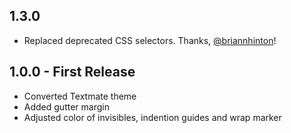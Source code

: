 ## 1.3.0

* Replaced deprecated CSS selectors.  Thanks, [@briannhinton](https://github.com/briannhinton)!


## 1.0.0 - First Release

* Converted Textmate theme
* Added gutter margin
* Adjusted color of invisibles, indention guides and wrap marker
